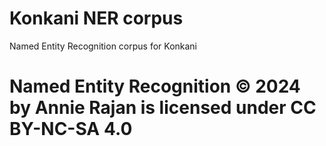 # Konkani NER corpus
 Named Entity Recognition corpus for Konkani
# Named Entity Recognition © 2024 by Annie Rajan is licensed under CC BY-NC-SA 4.0 
